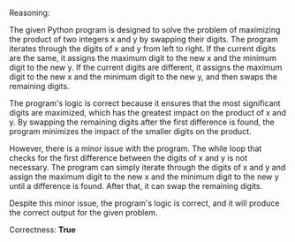 Reasoning:

The given Python program is designed to solve the problem of maximizing the product of two integers x and y by swapping their digits. The program iterates through the digits of x and y from left to right. If the current digits are the same, it assigns the maximum digit to the new x and the minimum digit to the new y. If the current digits are different, it assigns the maximum digit to the new x and the minimum digit to the new y, and then swaps the remaining digits.

The program's logic is correct because it ensures that the most significant digits are maximized, which has the greatest impact on the product of x and y. By swapping the remaining digits after the first difference is found, the program minimizes the impact of the smaller digits on the product.

However, there is a minor issue with the program. The while loop that checks for the first difference between the digits of x and y is not necessary. The program can simply iterate through the digits of x and y and assign the maximum digit to the new x and the minimum digit to the new y until a difference is found. After that, it can swap the remaining digits.

Despite this minor issue, the program's logic is correct, and it will produce the correct output for the given problem.

Correctness: **True**